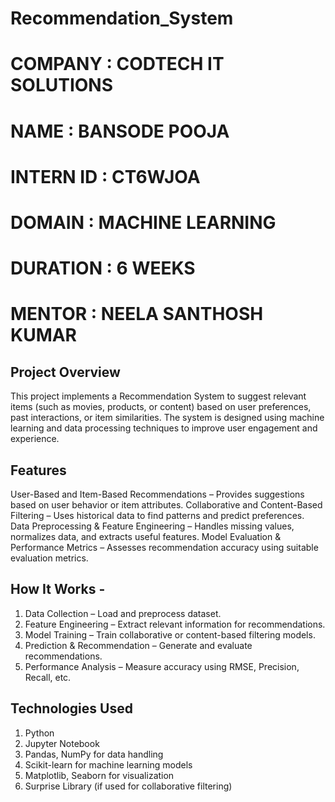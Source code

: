 # Recommendation_System
# COMPANY : CODTECH IT SOLUTIONS
# NAME : BANSODE POOJA
# INTERN ID : CT6WJOA
# DOMAIN : MACHINE LEARNING
# DURATION : 6 WEEKS
# MENTOR : NEELA SANTHOSH KUMAR

## Project Overview
This project implements a Recommendation System to suggest relevant items (such as movies, products, or content) based on user preferences, past interactions, or item similarities. The system is designed using machine learning and data processing techniques to improve user engagement and experience.

## Features
User-Based and Item-Based Recommendations – Provides suggestions based on user behavior or item attributes.
Collaborative and Content-Based Filtering – Uses historical data to find patterns and predict preferences.
Data Preprocessing & Feature Engineering – Handles missing values, normalizes data, and extracts useful features.
Model Evaluation & Performance Metrics – Assesses recommendation accuracy using suitable evaluation metrics.

## How It Works -
1. Data Collection – Load and preprocess dataset.
2. Feature Engineering – Extract relevant information for recommendations.
3. Model Training – Train collaborative or content-based filtering models.
4. Prediction & Recommendation – Generate and evaluate recommendations.
5. Performance Analysis – Measure accuracy using RMSE, Precision, Recall, etc.

## Technologies Used
1. Python
2. Jupyter Notebook
3. Pandas, NumPy for data handling
4. Scikit-learn for machine learning models
5. Matplotlib, Seaborn for visualization
6. Surprise Library (if used for collaborative filtering)
